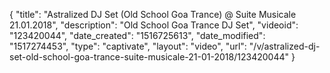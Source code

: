{
    "title": "Astralized DJ Set (Old School Goa Trance) @ Suite Musicale 21.01.2018",
    "description": "Old School Goa Trance DJ Set",
    "videoid": "123420044",
    "date_created": "1516725613",
    "date_modified": "1517274453",
    "type": "captivate",
    "layout": "video",
    "url": "\/v\/astralized-dj-set-old-school-goa-trance-suite-musicale-21-01-2018\/123420044"
}